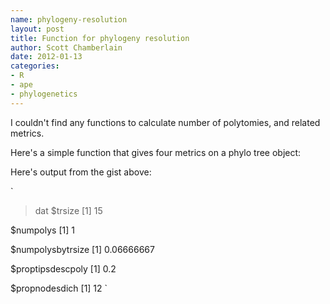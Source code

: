 ```yaml
--- 
name: phylogeny-resolution
layout: post
title: Function for phylogeny resolution
author: Scott Chamberlain
date: 2012-01-13
categories: 
- R
- ape
- phylogenetics
---
```


I couldn't find any functions to calculate number of polytomies, and related metrics. 

Here's a simple function that gives four metrics on a phylo tree object:

<script src="https://gist.github.com/1607531.js?file=treeresstats.R"></script>

Here's output from the gist above:

`
> dat
$trsize
[1] 15

$numpolys
[1] 1

$numpolysbytrsize
[1] 0.06666667

$proptipsdescpoly
[1] 0.2

$propnodesdich
[1] 12
`
